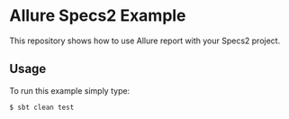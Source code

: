 # Allure Specs2 Example
This repository shows how to use Allure report with your Specs2 project.

## Usage
To run this example simply type:
```bash
$ sbt clean test
```
